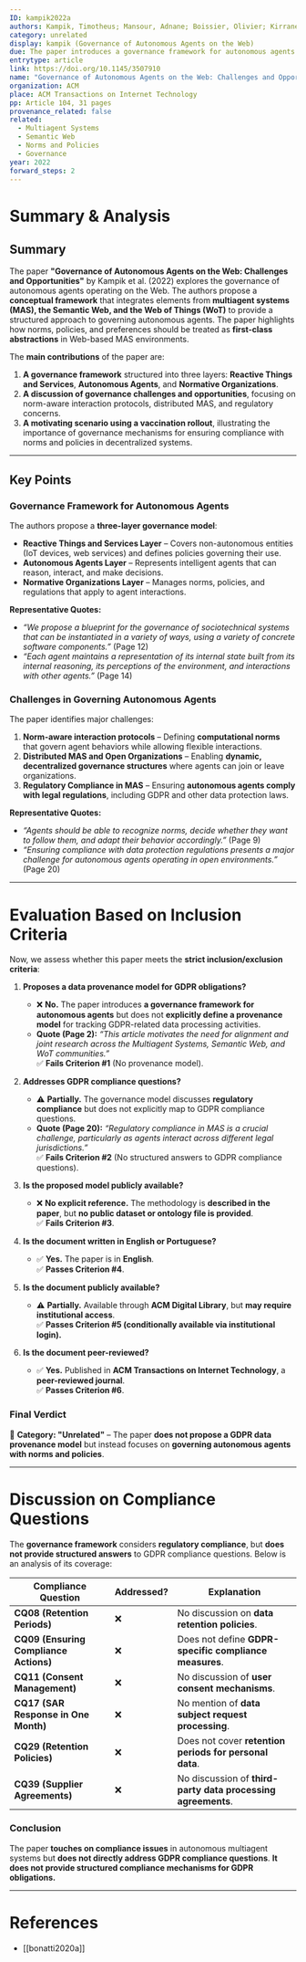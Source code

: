 ```yaml
---
ID: kampik2022a
authors: Kampik, Timotheus; Mansour, Adnane; Boissier, Olivier; Kirrane, Sabrina; Padget, Julian; Payne, Terry R.; Singh, Munindar P.; Tamma, Valentina; Zimmermann, Antoine
category: unrelated
display: kampik (Governance of Autonomous Agents on the Web)
due: The paper introduces a governance framework for autonomous agents using norms, policies, and preferences, but does not propose a data provenance model for GDPR obligations.
entrytype: article
link: https://doi.org/10.1145/3507910
name: "Governance of Autonomous Agents on the Web: Challenges and Opportunities"
organization: ACM
place: ACM Transactions on Internet Technology
pp: Article 104, 31 pages
provenance_related: false
related:
  - Multiagent Systems
  - Semantic Web
  - Norms and Policies
  - Governance
year: 2022
forward_steps: 2
---
```


# **Summary & Analysis**

## **Summary**

The paper **"Governance of Autonomous Agents on the Web: Challenges and Opportunities"** by Kampik et al. (2022) explores the governance of autonomous agents operating on the Web. The authors propose a **conceptual framework** that integrates elements from **multiagent systems (MAS), the Semantic Web, and the Web of Things (WoT)** to provide a structured approach to governing autonomous agents. The paper highlights how norms, policies, and preferences should be treated as **first-class abstractions** in Web-based MAS environments.

The **main contributions** of the paper are:

1. **A governance framework** structured into three layers: **Reactive Things and Services**, **Autonomous Agents**, and **Normative Organizations**.
2. **A discussion of governance challenges and opportunities**, focusing on norm-aware interaction protocols, distributed MAS, and regulatory concerns.
3. **A motivating scenario using a vaccination rollout**, illustrating the importance of governance mechanisms for ensuring compliance with norms and policies in decentralized systems.

---

## **Key Points**

### **Governance Framework for Autonomous Agents**

The authors propose a **three-layer governance model**:

- **Reactive Things and Services Layer** – Covers non-autonomous entities (IoT devices, web services) and defines policies governing their use.
- **Autonomous Agents Layer** – Represents intelligent agents that can reason, interact, and make decisions.
- **Normative Organizations Layer** – Manages norms, policies, and regulations that apply to agent interactions.

**Representative Quotes:**

- _“We propose a blueprint for the governance of sociotechnical systems that can be instantiated in a variety of ways, using a variety of concrete software components.”_ (Page 12)
- _“Each agent maintains a representation of its internal state built from its internal reasoning, its perceptions of the environment, and interactions with other agents.”_ (Page 14)

### **Challenges in Governing Autonomous Agents**

The paper identifies major challenges:

1. **Norm-aware interaction protocols** – Defining **computational norms** that govern agent behaviors while allowing flexible interactions.
2. **Distributed MAS and Open Organizations** – Enabling **dynamic, decentralized governance structures** where agents can join or leave organizations.
3. **Regulatory Compliance in MAS** – Ensuring **autonomous agents comply with legal regulations**, including GDPR and other data protection laws.

**Representative Quotes:**

- _“Agents should be able to recognize norms, decide whether they want to follow them, and adapt their behavior accordingly.”_ (Page 9)
- _“Ensuring compliance with data protection regulations presents a major challenge for autonomous agents operating in open environments.”_ (Page 20)

---

# **Evaluation Based on Inclusion Criteria**

Now, we assess whether this paper meets the **strict inclusion/exclusion criteria**:

1. **Proposes a data provenance model for GDPR obligations?**
    
    - ❌ **No.** The paper introduces **a governance framework for autonomous agents** but does not **explicitly define a provenance model** for tracking GDPR-related data processing activities.
    - **Quote (Page 2):** _“This article motivates the need for alignment and joint research across the Multiagent Systems, Semantic Web, and WoT communities.”_  
        ✅ **Fails Criterion #1** (No provenance model).
2. **Addresses GDPR compliance questions?**
    
    - ⚠️ **Partially.** The governance model discusses **regulatory compliance** but does not explicitly map to GDPR compliance questions.
    - **Quote (Page 20):** _“Regulatory compliance in MAS is a crucial challenge, particularly as agents interact across different legal jurisdictions.”_  
        ✅ **Fails Criterion #2** (No structured answers to GDPR compliance questions).
3. **Is the proposed model publicly available?**
    
    - ❌ **No explicit reference.** The methodology is **described in the paper**, but **no public dataset or ontology file is provided**.  
        ✅ **Fails Criterion #3**.
4. **Is the document written in English or Portuguese?**
    
    - ✅ **Yes.** The paper is in **English**.  
        ✅ **Passes Criterion #4**.
5. **Is the document publicly available?**
    
    - ⚠️ **Partially.** Available through **ACM Digital Library**, but **may require institutional access**.  
        ✅ **Passes Criterion #5 (conditionally available via institutional login).**
6. **Is the document peer-reviewed?**
    
    - ✅ **Yes.** Published in **ACM Transactions on Internet Technology**, a **peer-reviewed journal**.  
        ✅ **Passes Criterion #6**.

### **Final Verdict**

🔴 **Category: "Unrelated"** – The paper **does not propose a GDPR data provenance model** but instead focuses on **governing autonomous agents with norms and policies**.

---

# **Discussion on Compliance Questions**

The **governance framework** considers **regulatory compliance**, but **does not provide structured answers** to GDPR compliance questions. Below is an analysis of its coverage:

|Compliance Question|Addressed?|Explanation|
|---|---|---|
|**CQ08 (Retention Periods)**|❌|No discussion on **data retention policies**.|
|**CQ09 (Ensuring Compliance Actions)**|❌|Does not define **GDPR-specific compliance measures**.|
|**CQ11 (Consent Management)**|❌|No discussion of **user consent mechanisms**.|
|**CQ17 (SAR Response in One Month)**|❌|No mention of **data subject request processing**.|
|**CQ29 (Retention Policies)**|❌|Does not cover **retention periods for personal data**.|
|**CQ39 (Supplier Agreements)**|❌|No discussion of **third-party data processing agreements**.|

### **Conclusion**

The paper **touches on compliance issues** in autonomous multiagent systems but **does not directly address GDPR compliance questions**. **It does not provide structured compliance mechanisms for GDPR obligations.**

---

# References

- [[bonatti2020a]]
